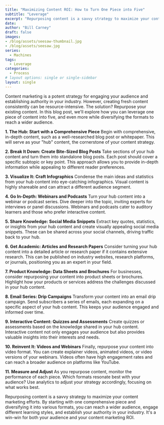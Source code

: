 ```yaml
---
title: "Maximizing Content ROI: How to Turn One Piece into Five"
subtitle: "Leverage"
excerpt: "Repurposing content is a savvy strategy to maximize your content marketing efforts."
date: 
author: "Bill Carney"
draft: false
images:
- /blog/assets/seesaw-thumbnail.jpg
- /blog/assets/seesaw.jpg
series:
  - Machines
tags:
  - Leverage
categories:
  - Process
# layout options: single or single-sidebar
layout: single
---
```


Content marketing is a potent strategy for engaging your audience and establishing authority in your industry. However, creating fresh content consistently can be resource-intensive. The solution? Repurpose your existing content. In this blog post, we'll explore how you can leverage one piece of content into five, and even more while diversifying the formats to reach a wider audience.

**1. The Hub: Start with a Comprehensive Piece**
Begin with comprehensive, in-depth content, such as a well-researched blog post or whitepaper. This will serve as your "hub" content, the cornerstone of your content strategy.

**2. Break It Down: Create Bite-Sized Blog Posts**
Take sections of your hub content and turn them into standalone blog posts. Each post should cover a specific subtopic or key point. This approach allows you to provide in-depth information while appealing to different reader preferences.

**3. Visualize It: Craft Infographics**
Condense the main ideas and statistics from your hub content into eye-catching infographics. Visual content is highly shareable and can attract a different audience segment.

**4. Go In-Depth: Webinars and Podcasts**
Turn your hub content into a webinar or podcast series. Dive deeper into the topic, inviting experts for interviews or panel discussions. Webinars and podcasts cater to auditory learners and those who prefer interactive content.

**5. Share Knowledge: Social Media Snippets**
Extract key quotes, statistics, or insights from your hub content and create visually appealing social media snippets. These can be shared across your social channels, driving traffic back to your hub.

**6. Get Academic: Articles and Research Papers**
Consider turning your hub content into a detailed article or research paper if it contains extensive research. This can be published on industry websites, research platforms, or journals, positioning you as an expert in your field.

**7. Product Knowledge: Data Sheets and Brochures**
For businesses, consider repurposing your content into product sheets or brochures. Highlight how your products or services address the challenges discussed in your hub content.

**8. Email Series: Drip Campaigns**
Transform your content into an email drip campaign. Send subscribers a series of emails, each expanding on a specific aspect of your hub content. This keeps your audience engaged and informed over time.

**9. Interactive Content: Quizzes and Assessments**
Create quizzes or assessments based on the knowledge shared in your hub content. Interactive content not only engages your audience but also provides valuable insights into their interests and needs.

**10. Reinvent It: Videos and Webinars**
Finally, repurpose your content into video format. You can create explainer videos, animated videos, or video versions of your webinars. Videos often have high engagement rates and can reach a broader audience on platforms like YouTube.

**11. Measure and Adjust**
As you repurpose content, monitor the performance of each piece. Which formats resonate best with your audience? Use analytics to adjust your strategy accordingly, focusing on what works best.

Repurposing content is a savvy strategy to maximize your content marketing efforts. By starting with one comprehensive piece and diversifying it into various formats, you can reach a wider audience, engage different learning styles, and establish your authority in your industry. It's a win-win for both your audience and your content marketing ROI.
